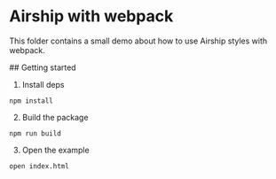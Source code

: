 # Airship with webpack

This folder contains a small demo about how to use Airship styles with webpack.

## Getting started

1. Install deps

```
npm install
```

2. Build the package

```
npm run build
```


3. Open the example

```
open index.html
```

